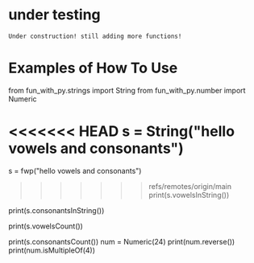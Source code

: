 # under testing
	Under construction! still adding more functions!
# Examples of How To Use 

from fun_with_py.strings import String
from fun_with_py.number import Numeric

<<<<<<< HEAD
s = String("hello vowels and consonants")
=======

s = fwp("hello vowels and consonants")

>>>>>>> refs/remotes/origin/main
print(s.vowelsInString())

print(s.consonantsInString())

print(s.vowelsCount())

print(s.consonantsCount())
num = Numeric(24)
print(num.reverse())
print(num.isMultipleOf(4))
